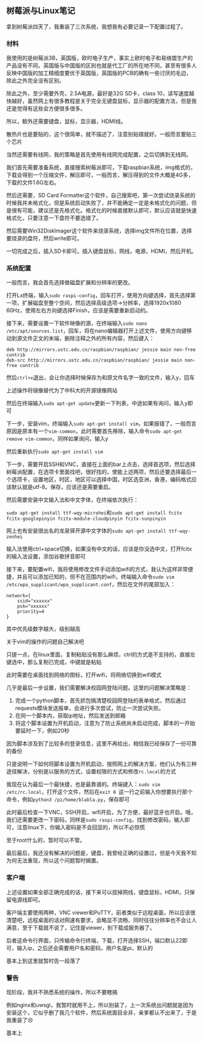 ## 树莓派与Linux笔记

拿到树莓派四天了，我重装了三次系统，我想我有必要记录一下配置过程了。



### 材料

我使用的是树莓派3B，英国版，欧时电子生产，事实上欧时电子和易络盟生产的产品没有不同，英国版与中国版的区别也就是代工厂的所在地不同，甚至有很多人反映中国版的加工精细度要优于英国版，英国版的PCB的确有一些讨厌的毛边，除此之外完全没有区别。

除此之外，至少需要外壳，2.5A电源，最好是32G SD卡，class 10，读写速度越快越好，虽然网上有很多教程是关于完全无键盘鼠标，显示器的配置方法，但是我还是觉得有这些会方便很多很多。

所以，额外还需要键盘，鼠标，显示器，HDMI线。

散热片也是要贴的，这个很简单，就不描述了，注意别贴错就好。一般而言要贴三个芯片

当然还需要有线网，我的策略是首先使用有线网完成配置，之后切换到无线网。

我们首先需要准备系统，直接搜索树莓派即可，下载raspbian系统，img格式的，下载会得到一个压缩文件，解压即可，一般而言，解压得到的文件大概是4G多，下载的文件1.6G左右。

然后还需要，SD Card Formatter这个软件，自己搜索吧，第一次尝试烧录系统的时候我并未格式化，但是系统启动失败了，并不能确定一定是未格式化的问题，但是很有可能，建议还是先格式化。格式化的时候直接默认即可，默认应该就是快速格式化，只要注意一下盘符不要选错了。

然后需要Win32DiskImager这个软件来烧录系统，选择img文件所在位置，选择要烧录的盘符，然后write即可。

一切完成之后，插入SD卡即可。插入键盘鼠标，网线，电源，HDMI，然后开机。

### 系统配置

一般而言，我会首先选择做磁盘扩展和分辨率的更改。

打开Lx终端，输入`sudo raspi-config`，回车打开，使用方向键选择，首先选择第一项，扩展磁盘至整个空间，然后选择高级选项->分辨率，选择1920x1080 60Hz，使用左右方向键选择Finish，应该是需要重新启动的。

接下来，需要设置一下软件映像的源，在终端输入`sudo nano /etc/apt/sources.list`，回车，将在nano编辑器打开上述文件，使用方向键移动到源文件正文的末端，删除注释之外的所有内容，然后键入：

~~~
deb http://mirrors.ustc.edu.cn/raspbian/raspbian/ jessie main non-free contrib
deb-src http://mirrors.ustc.edu.cn/raspbian/raspbian/ jessie main non-free contrib
~~~

然后`ctrl+x`退出，会让你选择时候保存为和原文件名字一致的文件，输入y，回车

上述操作将镜像替代为了中科大的开源镜像网站

然后在终端输入`sudo apt-get update`更新一下列表，中途如果有询问，输入y即可

下一步，安装vim，终端输入`sudo apt-get install vim`，如果报错了，一般而言原因是原本有一个`vim-common`，此时需要首先移除，输入命令`sudo apt-get remove vim-common`，同样如果询问，输入y

然后重新执行`sudo apt-get install vim`



下一步，需要开启SSH和VNC，直接在上面的bar上点击，选择首选项，然后选择树莓派配置，在选项卡里面找吧，很好找的，使能上述两项，然后还要选择最后一个选项卡，设置地区，时区，地区可以选择中国，时区选亚洲，香港，编码格式应该默认就是utf-8。保存，应该还是需要重启。



然后需要安装中文输入法和中文字体，在终端依次执行：

`sudo apt-get install ttf-wqy-microhei`和`sudo apt-get install fcitx fcitx-googlepinyin fcitx-module-cloudpinyin fcitx-sunpinyin`

网上也有安装很出名的龙泉驿开源中文字体的`sudo apt-get install ttf-wqy-zenhei`

输入法使用ctrl+space切换，如果没有中文的话，应该是你没选中文，打开fcitx的输入法设置，添加谷歌拼音即可

接下来，要配置wifi，我将使用修改文件手动添加wifi的方式，我认为这样非常便捷，并且可以添加已知的，但不在范围内的wifi，终端输入命令`sudo vim /etc/wpa_supplicant/wpa_supplicant.conf`，然后在文件的尾部加入：

~~~
network={
	ssid="xxxxxx"
	psk="xxxxxx"
	priority=4
}
~~~

其中优先级数字越大，级别越高

关于vim的操作的问题自己解决吧

只提一点，在linux里面，复制粘贴没有那么麻烦，ctrl的方式是不支持的，直接左键选中，那么复制已完成，中键就是粘贴



此时需要在桌面找到网络的图标，打开wifi，将网络切换到wifi模式



几乎是最后一步设置，我们需要解决校园网登陆问题。这里的问题解决策略是：

1.  完成一个python脚本，首先抓包搞清楚校园网登陆的表单格式，然后通过requests模块发送报单，会进行多次尝试，防止一次尝试失败。
2.  在同一个脚本内，获取ip地址，然后发送到邮箱
3.  将这个脚本设置为开机启动，注意为了防止系统尚未启动完成，脚本的一开始要延时一下，例如20秒

因为脚本涉及到了比较多的登录信息，这里不再给出，相信我已经保存了一份可靠的备份

只是说明一下如何将脚本设置为开机启动，按照网上的解决方案，他们认为有三种途径解决，分别是以服务的方式，设置权限的方式和修改`rc.local`的方式

我现在认为最后一个最快捷，也是最靠谱的。终端键入：`sudo vim /etc/rc.local`，打开这个文件，然后在`exit 0 `这一行之前输入你想要执行那个命令，例如`python3 /pi/home/blabla.py`，保存即可



此时最后检查一下VNC，SSH开启，wifi开启，为了方便，最好蓝牙也开启。哦，我们还需要更改一下密码，同样是`sudo raspi-config`，找到修改密码，输入即可，注意linux下，你输入密码是不会回显的，所以不必惊慌

至于root什么的，暂时可以不管。



最后最后，我还没有解决的问题是，键盘，我曾经正确的设置过，但是今天我不知为何无法重现，所以这个问题暂时搁置。



### 客户端

上述设置如果全部正确完成的话，接下来可以拔掉网线，键盘鼠标，HDMI，只保留电源线即可。

客户端主要使用两种，VNC viewer和PuTTY，前者类似于远程桌面，所以应该很清楚吧，远程桌面的话对网速有要求，会略显不流畅，同时往往分辨率也不会让人满意，至于下载就不说了，记住是viewer，别下载成服务器了。

后者这命令行界面，只传输命令行终端，下载，打开选择SSH，端口默认22即可，输入ip，之后还会需要用户名和密码，用户名是pi，默认的

基本上到这里就暂时告一段落了



### 警告

现阶段，我并不熟悉系统的操作，所以不要瞎搞

例如nginx和uwsgi，我暂时就用不上，所以别装了，上一次系统出问题就是因为安装这个，它似乎删了我几个软件，然后系统面目全非，亲爹都认不出来了，于是我重装了:cry:



基本上